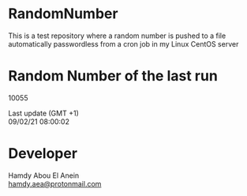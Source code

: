 # RandomNumber    
This is a test repository where a random number is pushed to a file automatically passwordless from a cron job in my Linux CentOS server    
# Random Number of the last run   
10055
      
Last update (GMT +1)    
09/02/21 08:00:02
# Developer    
Hamdy Abou El Anein   
hamdy.aea@protonmail.com
